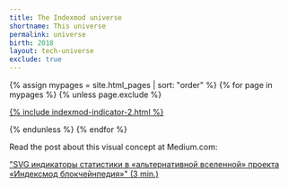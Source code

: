 ```yaml
---
title: The Indexmod universe
shortname: This universe
permalink: universe
birth: 2018
layout: tech-universe
exclude: true
---
```


<wrap>

{% assign mypages = site.html_pages | sort: "order" %} {% for page in mypages %}
{% unless page.exclude %}

<a href="{{ page.permalink | absolute_url }}">{% include indexmod-indicator-2.html %}</a>

{% endunless %}
{% endfor %}

</wrap>

Read the post about this visual concept at Medium.com:

["SVG индикаторы статистики в «альтернативной вселенной» проекта «Индексмод блокчейнпедия»" (3 min.)](https://medium.com/@andreideinichenko/svg-индикаторы-статистики-в-альтернативной-вселенной-проекта-индексмод-блокчейнпедия-325dc5cf3c1b)
